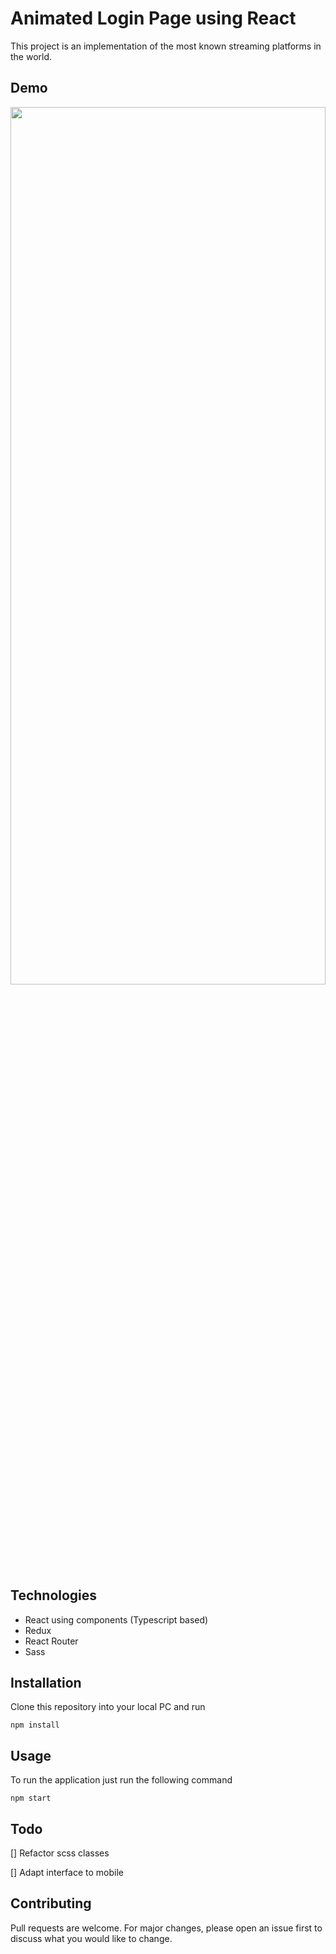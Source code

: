 # Animated Login Page using React
This project is an implementation of the most known streaming platforms in the world.

## Demo

<img src="resources/login_demo.gif" height="60%" width="100%"/>

## Technologies

* React using components (Typescript based)
* Redux
* React Router
* Sass

## Installation

Clone this repository into your local PC and run

```node
npm install
```

## Usage

To run the application just run the following command
```node
npm start
```

## Todo

[] Refactor scss classes

[] Adapt interface to mobile

## Contributing
Pull requests are welcome. For major changes, please open an issue first to discuss what you would like to change.

